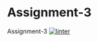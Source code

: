 # Assignment-3
Assignment-3
[![linter](https://github.com/helena-rocha/Assignment-3/workflows/linter/badge.svg)](https://github.com/marketplace/actions/super-linter)
